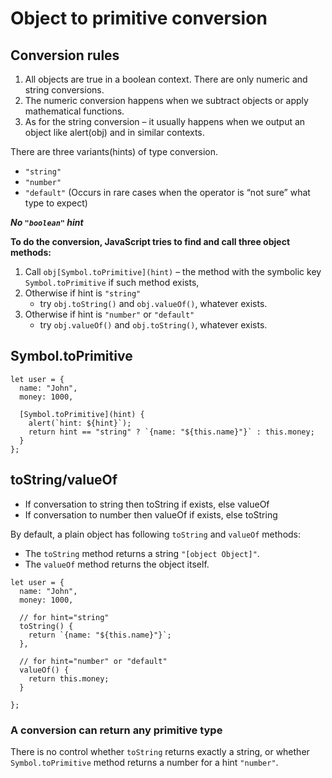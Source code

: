 # Object to primitive conversion

## Conversion rules

1. All objects are true in a boolean context. There are only numeric and string conversions.
2. The numeric conversion happens when we subtract objects or apply mathematical functions.
3. As for the string conversion – it usually happens when we output an object like alert(obj) and in similar contexts.

There are three variants(hints) of type conversion.

- `"string"`
- `"number"`
- `"default"` (Occurs in rare cases when the operator is “not sure” what type to expect)

***No `"boolean"` hint***

**To do the conversion, JavaScript tries to find and call three object methods:**

1. Call `obj[Symbol.toPrimitive](hint)` – the method with the symbolic key `Symbol.toPrimitive` if such method exists,
2. Otherwise if hint is `"string"`
   - try `obj.toString()` and `obj.valueOf()`, whatever exists.
3. Otherwise if hint is `"number"` or `"default"`
   - try `obj.valueOf()` and `obj.toString()`, whatever exists.

## Symbol.toPrimitive

```
let user = {
  name: "John",
  money: 1000,

  [Symbol.toPrimitive](hint) {
    alert(`hint: ${hint}`);
    return hint == "string" ? `{name: "${this.name}"}` : this.money;
  }
};
```

## toString/valueOf

- If conversation to string then toString if exists, else valueOf
- If conversation to number then valueOf if exists, else toString

By default, a plain object has following `toString` and `valueOf` methods:

- The `toString` method returns a string `"[object Object]"`.
- The `valueOf` method returns the object itself.

```
let user = {
  name: "John",
  money: 1000,

  // for hint="string"
  toString() {
    return `{name: "${this.name}"}`;
  },

  // for hint="number" or "default"
  valueOf() {
    return this.money;
  }

};
```

### A conversion can return any primitive type

There is no control whether `toString` returns exactly a string, or whether `Symbol.toPrimitive` method returns a number for a hint `"number"`.
